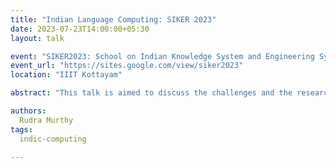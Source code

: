 ```yaml
---
title: "Indian Language Computing: SIKER 2023"
date: 2023-07-23T14:00:00+05:30
layout: talk

event: "SIKER2023: School on Indian Knowledge System and Engineering System"
event_url: "https://sites.google.com/view/siker2023"
location: "IIIT Kottayam"

abstract: "This talk is aimed to discuss the challenges and the research opportunities in Indic Language Computing. The talk begins with an introduction to Large Language Models and the capabilities of these Large Language Models. Specifically, the talk covers auto-regressive language models like GPT2, GPT3, etc. The talk briefly describes the resource requirements for training such large language models. Specifically, we will look at the requirements in terms of training corpora, the model capacity, and the computation budget for training such large language models.\nRecently, there has been widespread interest in creating better large language models by aligning them with the human intention. These approaches include instruction-finetuning, learning with reinforcement learning with human feedback, etc. The talk covers some of the popular approaches for large language model alignment.\nThe talk later delves into the challenges of creating such large language models for Indic languages. We will first look at the efforts of AI4Bharat in creating large scale monolingual corpus for various Indic languages. We will discuss the potential challenges and research opportunities. We will discuss some of the evaluation benchmarks like IndicNLG and IndicXtreme for Indic languages. We will also discuss the Olive and instruction-following large language model for Odia language. The talk concludes by briefly summarizing the research opportunities in Indic Language NLP."

authors:
  Rudra Murthy
tags:
  indic-computing

---
```

